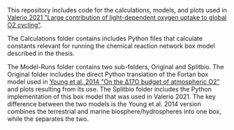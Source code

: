 This repository includes code for the calculations, models, and plots used in [Valerio 2021 "Large contribution of light-dependent oxygen uptake to global O2 cycling"](https://repository.rice.edu/items/0aaf9077-3406-49fc-81ef-b0a773164cb7).

The Calculations folder contains includes Python files that calculate constants relevant for running the chemical reaction network box model described in the thesis.

The Model-Runs folder contains two sub-folders, Original and Splitbio. The Original folder includes the direct Python translation of the Fortan box model used in [Young et al. 2014 "On the Δ17O budget of atmospheric O2"](https://www.sciencedirect.com/science/article/abs/pii/S0016703714001914) and plots resulting from its use. The Splitbio folder includes the Python implementation of this box model that was used in Valerio 2021. The key difference between the two models is the Young et al. 2014 version combines the terrestrial and marine biosphere/hydrospheres into one box, while the separates the two.
